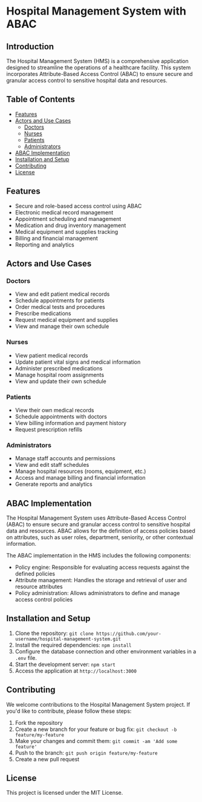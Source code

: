 # Hospital Management System with ABAC

## Introduction
The Hospital Management System (HMS) is a comprehensive application designed to streamline the operations of a healthcare facility. This system incorporates Attribute-Based Access Control (ABAC) to ensure secure and granular access control to sensitive hospital data and resources.

## Table of Contents
- [Features](#features)
- [Actors and Use Cases](#actors-and-use-cases)
  - [Doctors](#doctors)
  - [Nurses](#nurses)
  - [Patients](#patients)
  - [Administrators](#administrators)
- [ABAC Implementation](#abac-implementation)
- [Installation and Setup](#installation-and-setup)
- [Contributing](#contributing)
- [License](#license)

## Features
- Secure and role-based access control using ABAC
- Electronic medical record management
- Appointment scheduling and management
- Medication and drug inventory management
- Medical equipment and supplies tracking
- Billing and financial management
- Reporting and analytics

## Actors and Use Cases

### Doctors
- View and edit patient medical records
- Schedule appointments for patients
- Order medical tests and procedures
- Prescribe medications
- Request medical equipment and supplies
- View and manage their own schedule

### Nurses
- View patient medical records
- Update patient vital signs and medical information
- Administer prescribed medications
- Manage hospital room assignments
- View and update their own schedule

### Patients
- View their own medical records
- Schedule appointments with doctors
- View billing information and payment history
- Request prescription refills

### Administrators
- Manage staff accounts and permissions
- View and edit staff schedules
- Manage hospital resources (rooms, equipment, etc.)
- Access and manage billing and financial information
- Generate reports and analytics

## ABAC Implementation
The Hospital Management System uses Attribute-Based Access Control (ABAC) to ensure secure and granular access control to sensitive hospital data and resources. ABAC allows for the definition of access policies based on attributes, such as user roles, department, seniority, or other contextual information.

The ABAC implementation in the HMS includes the following components:
- Policy engine: Responsible for evaluating access requests against the defined policies
- Attribute management: Handles the storage and retrieval of user and resource attributes
- Policy administration: Allows administrators to define and manage access control policies

## Installation and Setup
1. Clone the repository: `git clone https://github.com/your-username/hospital-management-system.git`
2. Install the required dependencies: `npm install`
3. Configure the database connection and other environment variables in a `.env` file.
4. Start the development server: `npm start`
5. Access the application at `http://localhost:3000`

## Contributing
We welcome contributions to the Hospital Management System project. If you'd like to contribute, please follow these steps:
1. Fork the repository
2. Create a new branch for your feature or bug fix: `git checkout -b feature/my-feature`
3. Make your changes and commit them: `git commit -am 'Add some feature'`
4. Push to the branch: `git push origin feature/my-feature`
5. Create a new pull request

## License
This project is licensed under the MIT License.